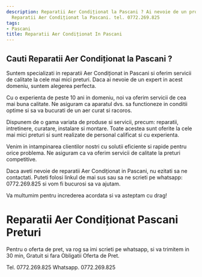 ```yaml
---
description: Reparatii Aer Condiționat la Pascani ? Ai nevoie de un profesionist in
  Reparatii Aer Condiționat la Pascani. tel. 0772.269.825
tags:
- Pascani
title: Reparatii Aer Condiționat In Pascani
---
```



## Cauti Reparatii Aer Condiționat la Pascani ?

Suntem specializati in reparatii Aer Condiționat in Pascani si oferim servicii de calitate la cele mai mici preturi. Daca ai nevoie de un expert in acest domeniu, suntem alegerea perfecta. 

Cu o experienta de peste 10 ani in domeniu, noi va oferim servicii de cea mai buna calitate. Ne asiguram ca aparatul dvs. sa functioneze in conditii optime si sa va bucurati de un aer curat si racoros.

Dispunem de o gama variata de produse si servicii, precum: reparatii, intretinere, curatare, instalare si montare. Toate acestea sunt oferite la cele mai mici preturi si sunt realizate de personal calificat si cu experienta.

Venim in intampinarea clientilor nostri cu solutii eficiente si rapide pentru orice problema. Ne asiguram ca va oferim servicii de calitate la preturi competitive.

Daca aveti nevoie de reparatii Aer Condiționat in Pascani, nu ezitati sa ne contactati. Puteti folosi linkul de mai sus sau sa ne scrieti pe whatsapp: 0772.269.825 si vom fi bucurosi sa va ajutam. 

Va multumim pentru increderea acordata si va asteptam cu drag!

# Reparatii Aer Condiționat Pascani Preturi
Pentru o oferta de pret, va rog sa imi scrieti pe whatsapp, si va trimitem in 30 min, Gratuit si fara Obligatii Oferta de Pret.

Tel. 0772.269.825
Whatsapp. 0772.269.825